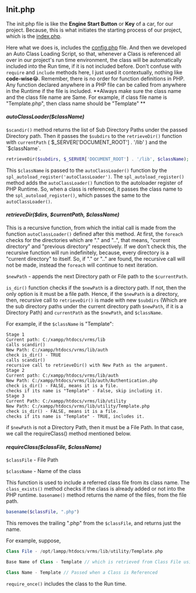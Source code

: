 ## Init.php

The init.php file is like the **Engine Start Button** or **Key** of a car, for our project. Because, this is what initiates the starting process of our project, which is the [index.php](https://github.com/guardianangel0507/vrms/tree/development/index.php). 

Here what we does is, includes the [config.php](https://github.com/guardianangel0507/vrms/tree/development/config/config.php) file. And then we developed an Auto Class Loading Script, so that, whenever a Class is referenced all over in our project's run time environment, the class will be automatically included into the Run time, if it is not included before. Don't confuse with `require` and `include` methods here, I just used it contextually, nothing like **code-wise**😂. Remember, there is no order for function definitions in PHP. Any function declared anywhere in a PHP file can be called from anywhere in the Runtime if the file is included. **Always make sure the class name and the class file name are Same. For example, if class file name is "Template.php", then class name should be "Template" **

####  *autoClassLoader($className)*

`$scandir()` method returns the list of Sub Directory Paths under the passed Directory path. Then it passes the `$subdirs` to the `retrieveDir()` function with `currentPath` (  $_SERVER['DOCUMENT_ROOT'] . '/lib' ) and the `$className`. 

```php
retrieveDir($subdirs, $_SERVER['DOCUMENT_ROOT'] . '/lib', $className);
```

This `$className` is passed to the `autoClassLoader()` function by the `spl_autoload_register('autoClassLoader')`. The `spl_autoload_register()` method adds the `autoClassLoader()` function to the autoloader register of PHP Runtime. So, when a class is referenced, it passes the class name to the `spl_autoload_register()`, which passes the same to the `autoClassLoader()`.

#### *retrieveDir($dirs, $currentPath, $className)*

This is a recursive function, from which the initial call is made from the function `autoClassLoader()` defined after this method. At first, the `foreach` checks for the directories which are "." and "..", that means, "current directory" and  "previous directory" respectively. If we don't check this, the recursive function will run indefinitely, because, every directory is a "current directory" to itself. So, if "." or ".." are found, the recursive call will not be made, instead the `foreach` will continue to next iteration. 

`$newPath` - appends the next Directory path or File path to the `$currentPath`.

`is_dir()` function checks if the `$newPath` is a directory path. If not, then the only option is it must be a file path. Hence, if the `$newPath` is a directory, then, recursive call to `retrieveDir()` is made with new `$subdirs` (Which are the sub directory paths under the current directory path `$newPath`, if it is a Directory Path) and `currentPath` as the `$newPath`, and `$className`.

For example, if the `$className` is "Template":

```
Stage 1
Current path: C:/xampp/htdocs/vrms/lib
calls scandir()
New Path: C:/xampp/htdocs/vrms/lib/auth
check is_dir() - TRUE
calls scandir()
recursive call to retrieveDir() with New Path as the argument.
Stage 2
Current path: C:/xampp/htdocs/vrms/lib/auth
New Path: C:/xampp/htdocs/vrms/lib/auth/Authentication.php
check is_dir() - FALSE, means it is a file.
checks if its name is "Template" - False, skip including it.
Stage 3
Current Path: C:/xampp/htdocs/vrms/lib/utility
New Path: C:/xampp/htdocs/vrms/lib/utility/Template.php
check is_dir() - FALSE, means it is a file.
checks if its name is "Template" - TRUE, includes it.
```

if `$newPath` is not a Directory Path, then it must be a File Path. In that case, we call the requireClass() method mentioned below.

#### *requireClass($classFile, $className)*

`$classFile` - File Path

`$className` - Name of the class

This function is used to include a referred class file from its class name. The `class_exists()` method checks if the class is already added or not into the PHP runtime.  `basename()` method returns the name of the files, from the file path. 

```php
basename($classFile, ".php")
```

This removes the trailing ".php" from the `$classFile`, and returns just the name.

For example, suppose, 

```php
Class File - /opt/lampp/htdocs/vrms/lib/utility/Template.php

Base Name of Class - Template // which is retrieved from Class File using basename() method.

Class Name - Template // Passed when a Class is Referenced
```

`require_once()` includes the class to the Run time.


